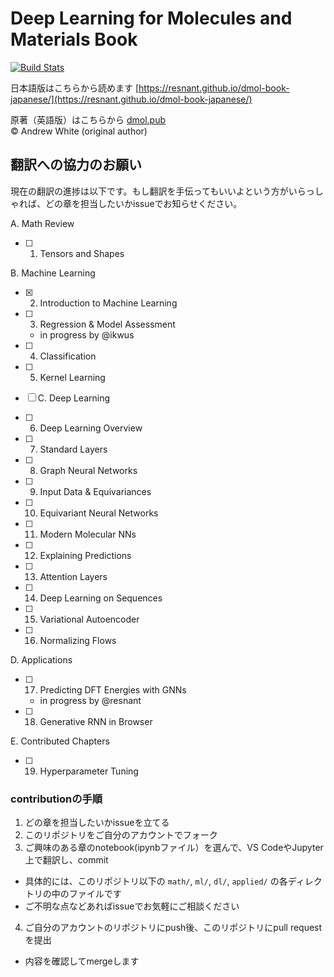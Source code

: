 # Deep Learning for Molecules and Materials Book

[![Build Stats](https://github.com/whitead/dmol-book/workflows/deploy-book/badge.svg)](https://github.com/whitead/dmol-book/actions)

日本語版はこちらから読めます [https://resnant.github.io/dmol-book-japanese/](https://resnant.github.io/dmol-book-japanese/)

原著（英語版）はこちらから [dmol.pub](https://dmol.pub)  
&copy; Andrew White (original author)


## 翻訳への協力のお願い
現在の翻訳の進捗は以下です。もし翻訳を手伝ってもいいよという方がいらっしゃれば、どの章を担当したいかissueでお知らせください。  

A. Math Review

- [ ] 1. Tensors and Shapes

B. Machine Learning

- [x] 2. Introduction to Machine Learning
- [ ] 3. Regression & Model Assessment
  - in progress by @ikwus
- [ ] 4. Classification
- [ ] 5. Kernel Learning
- [ ] C. Deep Learning

- [ ] 6. Deep Learning Overview
- [ ] 7. Standard Layers
- [ ] 8. Graph Neural Networks
- [ ] 9. Input Data & Equivariances
- [ ] 10. Equivariant Neural Networks
- [ ] 11. Modern Molecular NNs
- [ ] 12. Explaining Predictions
- [ ] 13. Attention Layers
- [ ] 14. Deep Learning on Sequences
- [ ] 15. Variational Autoencoder
- [ ] 16. Normalizing Flows

D. Applications
- [ ] 17. Predicting DFT Energies with GNNs
  - in progress by @resnant
- [ ] 18. Generative RNN in Browser

E. Contributed Chapters

- [ ] 19. Hyperparameter Tuning

### contributionの手順
1. どの章を担当したいかissueを立てる
2. このリポジトリをご自分のアカウントでフォーク
3. ご興味のある章のnotebook(ipynbファイル）を選んで、VS CodeやJupyter上で翻訳し、commit
  - 具体的には、このリポジトリ以下の `math/`, `ml/`, `dl/`, `applied/` の各ディレクトリの中のファイルです
  - ご不明な点などあればissueでお気軽にご相談ください
4. ご自分のアカウントのリポジトリにpush後、このリポジトリにpull requestを提出
  - 内容を確認してmergeします